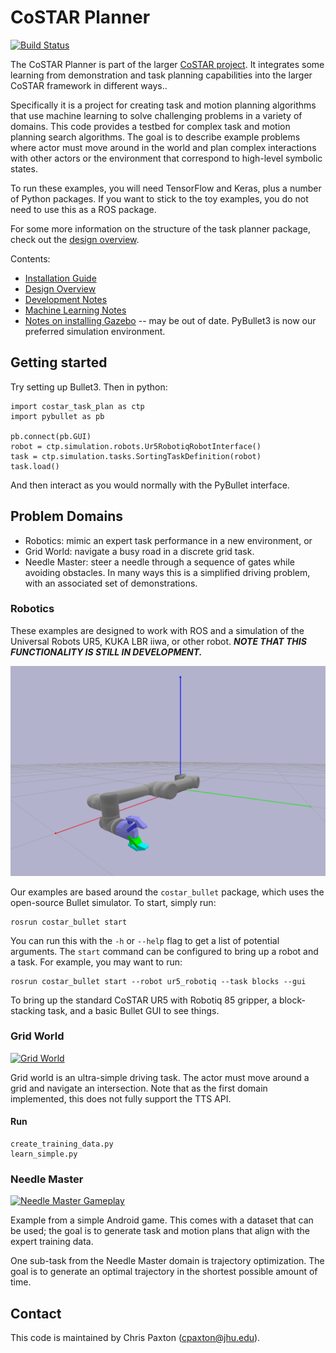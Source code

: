 # CoSTAR Planner

[![Build Status](https://travis-ci.com/cpaxton/costar_plan.svg?token=13PmLzWGjzrfxQvEyWp1&branch=master)](https://travis-ci.com/cpaxton/costar_plan)

The CoSTAR Planner is part of the larger [CoSTAR project](https://github.com/cpaxton/costar_stack/). It integrates some learning from demonstration and task planning capabilities into the larger CoSTAR framework in different ways..

Specifically it is a project for creating task and motion planning algorithms that use machine learning to solve challenging problems in a variety of domains. This code provides a testbed for complex task and motion planning search algorithms. The goal is to describe example problems where actor must move around in the world and plan complex interactions with other actors or the environment that correspond to high-level symbolic states.

To run these examples, you will need TensorFlow and Keras, plus a number of Python packages. If you want to stick to the toy examples, you do not need to use this as a ROS package.

For some more information on the structure of the task planner package, check out the [design overview](docs/design.md).

Contents:
  - [Installation Guide](docs/install.md)
  - [Design Overview](docs/design.md)
  - [Development Notes](docs/development.md)
  - [Machine Learning Notes](docs/learning.md)
  - [Notes on installing Gazebo](docs/gazebo.md) -- may be out of date. PyBullet3 is now our preferred simulation environment.

## Getting started

Try setting up Bullet3. Then in python:

```
import costar_task_plan as ctp
import pybullet as pb

pb.connect(pb.GUI)
robot = ctp.simulation.robots.Ur5RobotiqRobotInterface()
task = ctp.simulation.tasks.SortingTaskDefinition(robot)
task.load()
```

And then interact as you would normally with the PyBullet interface.

## Problem Domains

  - Robotics: mimic an expert task performance in a new environment, or 
  - Grid World: navigate a busy road in a discrete grid task.
  - Needle Master: steer a needle through a sequence of gates while avoiding obstacles. In many ways this is a simplified driving problem, with an associated set of demonstrations.

### Robotics

These examples are designed to work with ROS and a simulation of the Universal Robots UR5, KUKA LBR iiwa, or other robot. ***NOTE THAT THIS FUNCTIONALITY IS STILL IN DEVELOPMENT.***

![UR5 Simulation](docs/pybullet_ur5.png)

Our examples are based around the `costar_bullet` package, which uses the open-source Bullet simulator. To start, simply run:
```
rosrun costar_bullet start
```

You can run this with the `-h` or `--help` flag to get a list of potential arguments. The `start` command can be configured to bring up a robot and a task. For example, you may want to run:
```
rosrun costar_bullet start --robot ur5_robotiq --task blocks --gui
```
To bring up the standard CoSTAR UR5 with Robotiq 85 gripper, a block-stacking task, and a basic Bullet GUI to see things.

### Grid World

[![Grid World](https://img.youtube.com/vi/LLs1OIIIQnw/0.jpg)](https://youtu.be/LLs1OIIIQnw)

Grid world is an ultra-simple driving task. The actor must move around a grid and navigate an intersection. Note that as the first domain implemented, this does not fully support the TTS API.

#### Run

```
create_training_data.py
learn_simple.py
```

### Needle Master

[![Needle Master Gameplay](https://img.youtube.com/vi/GgIznhbk-5g/0.jpg)](https://youtu.be/GgIznhbk-5g)

Example from a simple Android game. This comes with a dataset that can be used; the goal is to generate task and motion plans that align with the expert training data.

One sub-task from the Needle Master domain is trajectory optimization. The goal is to generate an optimal trajectory in the shortest possible amount of time.

## Contact

This code is maintained by Chris Paxton (cpaxton@jhu.edu).

